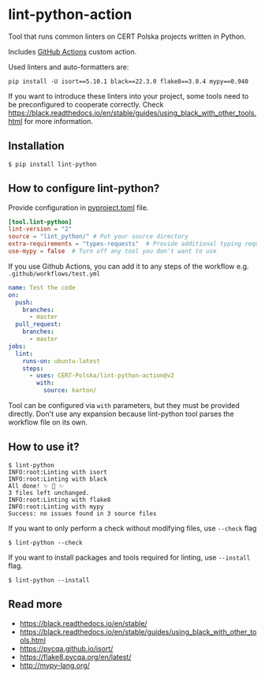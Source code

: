 # lint-python-action

Tool that runs common linters on CERT Polska projects written in Python.

Includes [GitHub Actions](https://docs.github.com/en/actions) custom action.

Used linters and auto-formatters are:

```
pip install -U isort==5.10.1 black==22.3.0 flake8==3.8.4 mypy==0.940
```

If you want to introduce these linters into your project, some tools need to be preconfigured to cooperate correctly. 
Check https://black.readthedocs.io/en/stable/guides/using_black_with_other_tools.html for more information.

## Installation

```console
$ pip install lint-python
```

## How to configure lint-python?

Provide configuration in [pyproject.toml](https://peps.python.org/pep-0621/) file.

```toml
[tool.lint-python]
lint-version = "2"
source = "lint_python/" # Put your source directory
extra-requirements = "types-requests"  # Provide additional typing requirements if needed
use-mypy = false  # Turn off any tool you don't want to use
```

If you use Github Actions, you can add it to any steps of the workflow e.g. `.github/workflows/test.yml`

```yaml
name: Test the code
on:
  push:
    branches:
      - master
  pull_request:
    branches:
      - master
jobs:
  lint:
    runs-on: ubuntu-latest
    steps:
      - uses: CERT-Polska/lint-python-action@v2
        with:
          source: karton/
```

Tool can be configured via `with` parameters, but they must be provided directly. 
Don't use any expansion because lint-python tool parses the workflow file on its own.

## How to use it?

```console
$ lint-python
INFO:root:Linting with isort
INFO:root:Linting with black
All done! ✨ 🍰 ✨
3 files left unchanged.
INFO:root:Linting with flake8
INFO:root:Linting with mypy
Success: no issues found in 3 source files
```

If you want to only perform a check without modifying files, use `--check` flag
```console
$ lint-python --check
```

If you want to install packages and tools required for linting, use `--install` flag.
```console
$ lint-python --install
```

## Read more

- https://black.readthedocs.io/en/stable/
- https://black.readthedocs.io/en/stable/guides/using_black_with_other_tools.html
- https://pycqa.github.io/isort/
- https://flake8.pycqa.org/en/latest/
- http://mypy-lang.org/
